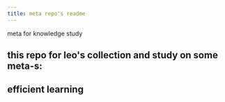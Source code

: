 ```yaml
---
title: meta repo's readme
---
```

meta for knowledge study
## this repo for leo's collection and study on some meta-s:
## efficient learning
##
